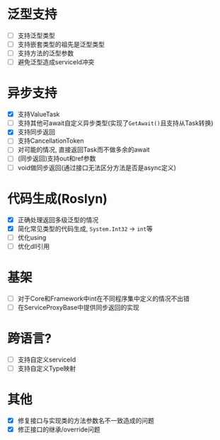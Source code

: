 # 泛型支持
* [ ] 支持泛型类型
* [ ] 支持嵌套类型的祖先是泛型类型
* [ ] 支持方法的泛型参数
* [ ] 避免泛型造成serviceId冲突

# 异步支持
* [x] 支持ValueTask<T>
* [ ] 支持其他可await自定义异步类型(实现了`GetAwait()`且支持从Task转换)
* [x] 支持同步返回
* [ ] 支持CancellationToken
* [ ] 对可能的情况, 直接返回Task而不做多余的await
* [ ] (同步返回)支持out和ref参数
* [ ] void做同步返回(通过接口无法区分方法是否是async定义)

# 代码生成(Roslyn)
* [x] 正确处理返回多级泛型的情况
* [x] 简化常见类型的代码生成, `System.Int32` -> `int`等
* [ ] 优化using
* [ ] 优化dll引用

# 基架
* [ ] 对于Core和Framework中int在不同程序集中定义的情况不出错
* [ ] 在ServiceProxyBase中提供同步返回的实现

# 跨语言?
* [ ] 支持自定义serviceId
* [ ] 支持自定义Type映射

# 其他
* [x] 修复接口与实现类的方法参数名不一致造成的问题
* [x] 修正接口的继承/override问题